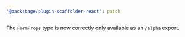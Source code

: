 ```yaml
---
'@backstage/plugin-scaffolder-react': patch
---
```


The `FormProps` type is now correctly only available as an `/alpha` export.

